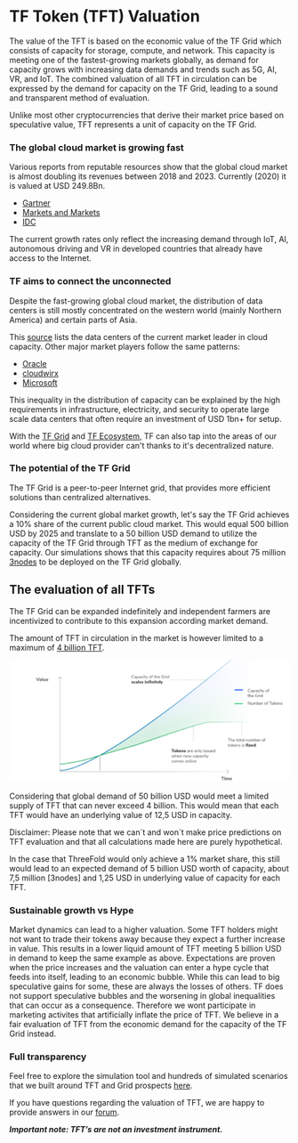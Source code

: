 # TF Token (TFT) Valuation

The value of the TFT is based on the economic value of the TF Grid which consists of capacity for storage, compute, and network. This capacity is meeting one of the fastest-growing markets globally, as demand for capacity grows with increasing data demands and trends such as 5G, AI, VR, and IoT. The combined valuation of all TFT in circulation can be expressed by the demand for capacity on the TF Grid, leading to a sound and transparent method of evaluation. 

Unlike most other cryptocurrencies that derive their market price based on speculative value, TFT represents a unit of capacity on the TF Grid. 

### The global cloud market is growing fast
Various reports from reputable resources show that the global cloud market is almost doubling its revenues between 2018 and 2023. Currently (2020) it is valued at USD 249.8Bn.
- [Gartner](https://www.gartner.com/en/newsroom/press-releases/2019-04-02-gartner-forecasts-worldwide-public-cloud-revenue-to-g
)
- [Markets and Markets](https://www.marketsandmarkets.com/Market-Reports/cloud-computing-market-234.html)
- [IDC](https://www.idc.com/getdoc.jsp?containerId=prUS45340719)

The current growth rates only reflect the increasing demand through IoT, AI, autonomous driving and VR in developed countries that already have access to the Internet.

### TF aims to connect the unconnected

Despite the fast-growing global cloud market, the distribution of data centers is still mostly concentrated on the western world (mainly Northern America) and certain parts of Asia. 

This [source](https://wikileaks.org/amazon-atlas/map/) lists the data centers of the current market leader in cloud capacity. Other major market players follow the same patterns:
- [Oracle](https://blogs.oracle.com/cloud-infrastructure/oracle-launches-four-new-cloud-regions-across-four-continents)
- [cloudwirx](https://www.cloudwirx.com/datacenters)
- [Microsoft](https://yellowduckguy.wordpress.com/2018/03/15/microsoft-worldwide-data-center-locations/)

This inequality in the distribution of capacity can be explained by the high requirements in infrastructure, electricity, and security to operate large scale data centers that often require an investment of USD 1bn+ for setup.

With the [TF Grid](grid.md) and [TF Ecosystem](partners.md), TF can also tap into the areas of our world where big cloud provider can't thanks to it's decentralized nature.

### The potential of the TF Grid
The TF Grid is a peer-to-peer Internet grid, that provides more efficient solutions than centralized alternatives. 

Considering the current global market growth, let's say the TF Grid achieves a 10% share of the current public cloud market. This would equal 500 billion USD by 2025 and translate to a 50 billion USD demand to utilize the capacity of the TF Grid through TFT as the medium of exchange for capacity. Our simulations shows that this capacity requires about 75 million [3nodes](farmer_progam.md) to be deployed on the TF Grid globally. 


## The evaluation of all TFTs

The TF Grid can be expanded indefinitely and independent farmers are incentivized to contribute to this expansion according market demand.

The amount of TFT in circulation in the market is however limited to a maximum of [4 billion TFT](token_limitedsupply.md).

![](./img/token_issuance_economy1.png)

Considering that global demand of 50 billion USD would meet a limited supply of TFT that can never exceed 4 billion. This would mean that each TFT would have an underlying value of 12,5 USD in capacity.

Disclaimer: Please note that we can´t and won´t make price predictions on TFT evaluation and that all calculations made here are purely hypothetical.

In the case that ThreeFold would only achieve a 1% market share, this still would lead to an expected demand of 5 billion USD worth of capacity, about 7,5 million [3nodes] and 1,25 USD in underlying value of capacity for each TFT. 


### Sustainable growth vs Hype
Market dynamics can lead to a higher valuation. Some TFT holders might not want to trade their tokens away because they expect a further increase in value. This results in a lower liquid amount of TFT meeting 5 billion USD in demand to keep the same example as above. Expectations are proven when the price increases and the valuation can enter a hype cycle that feeds into itself, leading to an economic bubble. While this can lead to big speculative gains for some, these are always the losses of others. TF does not support speculative bubbles and the worsening in global inequalities that can occur as a consequence. Therefore we wont participate in marketing activites that artificially inflate the price of TFT. We believe in a fair evaluation of TFT from the economic demand for the capacity of the TF Grid instead.

### Full transparency
Feel free to explore the simulation tool and hundreds of simulated scenarios that we built around TFT and Grid prospects [here](https://sdk3.threefold.io/#/simulator_install). 

If you have questions regarding the valuation of TFT, we are happy to provide answers in our [forum](https://forum.threefold.io/c/threefold-token/22).


***Important note: TFT’s are not an investment instrument.***
